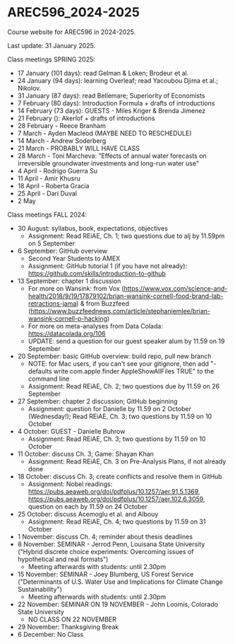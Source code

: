 # AREC596_2024-2025
Course website for AREC596 in 2024-2025. 

Last update: 31 January 2025.

Class meetings SPRING 2025:
- 17 January (101 days): read Gelman & Loken; Brodeur et al. 
- 24 January (94 days): learning Overleaf; read Yacoubou Djima et al.; Nikolov.
- 31 January (87 days): read Bellemare; Superiority of Economists 
- 7 February (80 days): Introduction Formula + drafts of introductions 
- 14 February (73 days): GUESTS - Miles Kriger & Brenda Jimenez 
- 21 February (): Akerlof + drafts of introductions 
- 28 February - Reece Branham
- 7 March - Ayden Macleod (MAYBE NEED TO RESCHEDULE)
- 14 March - Andrew Soderberg
- 21 March - PROBABLY WILL HAVE CLASS
- 28 March - Toni Marcheva: "Effects of annual water forecasts on irreversible groundwater investments and long-run water use"
- 4 April - Rodrigo Guerra Su
- 11 April - Amir Khusru
- 18 April - Roberta Gracia 
- 25 April - Dari Duval
- 2 May

Class meetings FALL 2024:
- 30 August: syllabus, book, expectations, objectives
  - Assignment: Read REiAE, Ch. 1; two questions due to alj by 11.59pm on 5 September 
- 6 September: GitHub overview
  - Second Year Students to AMEX
  - Assignment: GitHub tutorial 1 (if you have not already): https://github.com/skills/introduction-to-github
- 13 September: chapter 1 discussion
  - For more on Wansink: from Vox (https://www.vox.com/science-and-health/2018/9/19/17879102/brian-wansink-cornell-food-brand-lab-retractions-jama) & from Buzzfeed (https://www.buzzfeednews.com/article/stephaniemlee/brian-wansink-cornell-p-hacking)
  - For more on meta-analyses from Data Colada: https://datacolada.org/106
  - UPDATE: send a question for our guest speaker alum by 11.59 on 19 September
- 20 September: basic GitHub overview: build repo, pull new branch
  - NOTE: for Mac users, if you can't see your gitignore, then add "- defaults write com.apple.finder AppleShowAllFiles TRUE" to the command line
  - Assignment: Read REiAE, Ch. 2; two questions due by 11.59 on 26 September
- 27 September: chapter 2 discussion; GitHub beginning
  - Assignment: question for Danielle by 11.59 on 2 October (Wednesday!); Read REiAE, Ch. 3; two questions by 11.59 on 10 October
- 4 October: GUEST - Danielle Buhrow
  - Assignment: Read REiAE, Ch. 3; two questions by 11.59 on 10 October
- 11 October: discuss Ch. 3; Game: Shayan Khan
  - Assignment: Read REiAE, Ch. 3 on Pre-Analysis Plans, if not already done
- 18 October: discuss Ch. 3; create conflicts and resolve them in GitHub
  - Assignment: Nobel readings: https://pubs.aeaweb.org/doi/pdfplus/10.1257/aer.91.5.1369, https://pubs.aeaweb.org/doi/pdfplus/10.1257/aer.102.6.3059, question on each by 11.59 on 24 October
- 25 October: discuss Acemoglu et al. and Albouy
  - Assignment: Read REiAE, Ch. 4; two questions by 11.59 on 31 October
- 1 November: discuss Ch. 4; reminder about thesis deadlines
- 8 November: SEMINAR - Jerrod Penn, Louisana State University ("Hybrid discrete choice experiments: Overcoming issues of hypothetical and real formats")
  - Meeting afterwards with students: until 2.30pm 
- 15 November: SEMINAR - Joey Blumberg, US Forest Service ("Determinants of U.S. Water Use and Implications for Climate Change Sustainability")
  - Meeting afterwards with students: until 2.30pm
- 22 November: SEMINAR ON 19 NOVEMBER - John Loomis, Colorado State University
  - NO CLASS ON 22 NOVEMBER
- 29 November: Thanksgiving Break
- 6 December: No Class 
